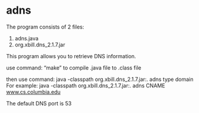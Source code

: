 # adns
The program consists of 2 files:
1. adns.java
2. org.xbill.dns_2.1.7.jar

This program allows you to retrieve DNS information.

use command: “make”
to compile .java file to .class file

then use command: java -classpath org.xbill.dns_2.1.7.jar:. adns type domain
For example: java -classpath org.xbill.dns_2.1.7.jar:. adns CNAME www.cs.columbia.edu

The default DNS port is 53

